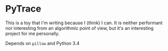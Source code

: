 PyTrace
=======
This is a toy that I'm writing because I (think) I can.
It is neither performant nor interesting from an algorithmic point of view, but it's an interesting project for me personally.

Depends on `pillow` and Python 3.4
